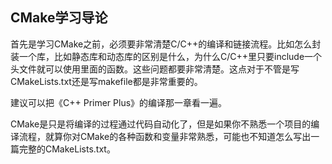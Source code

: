 ## CMake学习导论

首先是学习CMake之前，必须要非常清楚C/C++的编译和链接流程。比如怎么封装一个库，比如静态库和动态库的区别是什么，为什么C/C++里只要include一个头文件就可以使用里面的函数。这些问题都要非常清楚。这点对于不管是写CMakeLists.txt还是写makefile都是非常重要的。

建议可以把《C++ Primer Plus》的编译那一章看一遍。

CMake是只是将编译的过程通过代码自动化了，但是如果你不熟悉一个项目的编译流程，就算你对CMake的各种函数和变量非常熟悉，可能也不知道怎么写出一篇完整的CMakeLists.txt。

